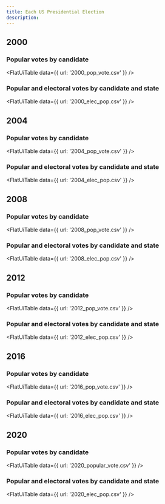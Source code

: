 ```yaml
---
title: Each US Presidential Election
description: 
---
```


## 2000

### Popular votes by candidate

<FlatUiTable
  data={{
    url: '2000_pop_vote.csv'
  }}
 />

### Popular and electoral votes by candidate and state

<FlatUiTable
  data={{
    url: '2000_elec_pop.csv'
  }}
 />

## 2004

### Popular votes by candidate

<FlatUiTable
  data={{
    url: '2004_pop_vote.csv'
  }}
 />

### Popular and electoral votes by candidate and state

<FlatUiTable
  data={{
    url: '2004_elec_pop.csv'
  }}
 />

## 2008

### Popular votes by candidate

<FlatUiTable
  data={{
    url: '2008_pop_vote.csv'
  }}
 />

### Popular and electoral votes by candidate and state

<FlatUiTable
  data={{
    url: '2008_elec_pop.csv'
  }}
 />

## 2012

### Popular votes by candidate

<FlatUiTable
  data={{
    url: '2012_pop_vote.csv'
  }}
 />

### Popular and electoral votes by candidate and state

<FlatUiTable
  data={{
    url: '2012_elec_pop.csv'
  }}
 />

## 2016

### Popular votes by candidate

<FlatUiTable
  data={{
    url: '2016_pop_vote.csv'
  }}
 />

### Popular and electoral votes by candidate and state

<FlatUiTable
  data={{
    url: '2016_elec_pop.csv'
  }}
 />

## 2020

### Popular votes by candidate

<FlatUiTable
  data={{
    url: '2020_popular_vote.csv'
  }}
 />

### Popular and electoral votes by candidate and state

<FlatUiTable
  data={{
    url: '2020_elec_pop.csv'
  }}
 />
